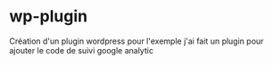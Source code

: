 # wp-plugin
Création d'un plugin wordpress pour l'exemple j'ai fait un plugin pour ajouter le code de suivi google analytic
